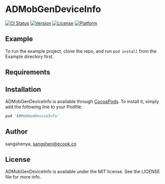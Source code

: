# ADMobGenDeviceInfo

[![CI Status](https://img.shields.io/travis/sangshenya/ADMobGenDeviceInfo.svg?style=flat)](https://travis-ci.org/sangshenya/ADMobGenDeviceInfo)
[![Version](https://img.shields.io/cocoapods/v/ADMobGenDeviceInfo.svg?style=flat)](https://cocoapods.org/pods/ADMobGenDeviceInfo)
[![License](https://img.shields.io/cocoapods/l/ADMobGenDeviceInfo.svg?style=flat)](https://cocoapods.org/pods/ADMobGenDeviceInfo)
[![Platform](https://img.shields.io/cocoapods/p/ADMobGenDeviceInfo.svg?style=flat)](https://cocoapods.org/pods/ADMobGenDeviceInfo)

## Example

To run the example project, clone the repo, and run `pod install` from the Example directory first.

## Requirements

## Installation

ADMobGenDeviceInfo is available through [CocoaPods](https://cocoapods.org). To install
it, simply add the following line to your Podfile:

```ruby
pod 'ADMobGenDeviceInfo'
```

## Author

sangshenya, sangshen@ecook.cn

## License

ADMobGenDeviceInfo is available under the MIT license. See the LICENSE file for more info.
